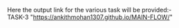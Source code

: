 Here the output link for the various task will be provided:-<br>
TASK-3 "https://ankithmohan1307.github.io/MAIN-FLOW/"
